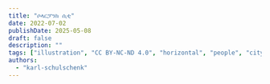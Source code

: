 ```yaml
---
title: "ሶላርፓንክ ሲቲ"
date: 2022-07-02
publishDate: 2025-05-08
draft: false
description: ""
tags: ["illustration", "CC BY-NC-ND 4.0", "horizontal", "people", "city", "wind turbine", "solar", "transport", "farming"]
authors:
  - "karl-schulschenk"
---
```

